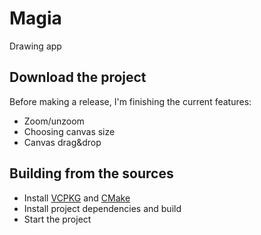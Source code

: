 # Magia
Drawing app

## Download the project
Before making a release, I'm finishing the current features:
- Zoom/unzoom
- Choosing canvas size
- Canvas drag&drop

## Building from the sources
- Install [VCPKG](https://learn.microsoft.com/en-us/vcpkg/get_started/get-started?pivots=shell-powershell#1---set-up-vcpkg) and [CMake](https://cmake.org/download/)
- Install project dependencies and build
- Start the project

